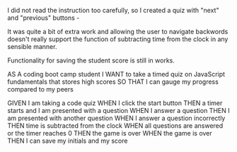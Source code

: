 I did not read the instruction too carefully, so I created a quiz with "next" and "previous" buttons - 

It was quite a bit of extra work and allowing the user to navigate backwords doesn't really support the function of subtracting time from the clock in any sensible manner.

Functionality for saving the student score is still in works.

AS A coding boot camp student
I WANT to take a timed quiz on JavaScript fundamentals that stores high scores
SO THAT I can gauge my progress compared to my peers

GIVEN I am taking a code quiz
WHEN I click the start button
THEN a timer starts and I am presented with a question
WHEN I answer a question
THEN I am presented with another question
WHEN I answer a question incorrectly
THEN time is subtracted from the clock
WHEN all questions are answered or the timer reaches 0
THEN the game is over
WHEN the game is over
THEN I can save my initials and my score